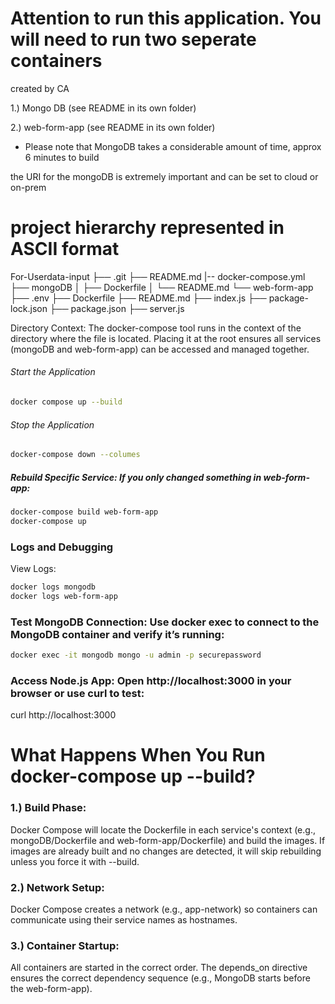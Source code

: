  # Attention to run this application. You will need to run two seperate containers
  
created by CA

 1.) Mongo DB (see README in its own folder)  

 2.) web-form-app (see README in its own folder)

* Please note that MongoDB takes a considerable amount of time, approx 6 minutes to build  


the URI for the mongoDB is extremely important and can be set to cloud or on-prem


# project hierarchy represented in ASCII format

For-Userdata-input
├── .git
├── README.md
|-- docker-compose.yml
├── mongoDB
│   ├── Dockerfile
│   └── README.md
└── web-form-app
    ├── .env
    ├── Dockerfile
    ├── README.md
    ├── index.js
    ├── package-lock.json
    ├── package.json
    ├── server.js



Directory Context: The docker-compose tool runs in the context of the directory where the file is located. Placing it at the root ensures all services (mongoDB and web-form-app) can be accessed and managed together.

###### Start the Application

```bash
docker compose up --build
```
  
###### Stop the Application

```bash
docker-compose down --columes
```
##### Rebuild Specific Service: If you only changed something in web-form-app:
  
```bash
docker-compose build web-form-app
docker-compose up
```


### Logs and Debugging
View Logs:

```bash
docker logs mongodb
docker logs web-form-app
```
  
### Test MongoDB Connection: Use docker exec to connect to the MongoDB container and verify it’s running:

```bash
docker exec -it mongodb mongo -u admin -p securepassword
```

### Access Node.js App: Open http://localhost:3000 in your browser or use curl to test:

curl http://localhost:3000






# What Happens When You Run docker-compose up --build?
  
### 1.) Build Phase:
  
Docker Compose will locate the Dockerfile in each service's context (e.g., mongoDB/Dockerfile and web-form-app/Dockerfile) and build the images.
If images are already built and no changes are detected, it will skip rebuilding unless you force it with --build.
  
### 2.) Network Setup:
  
Docker Compose creates a network (e.g., app-network) so containers can communicate using their service names as hostnames.
  
### 3.) Container Startup:
  
All containers are started in the correct order. The depends_on directive ensures the correct dependency sequence (e.g., MongoDB starts before the web-form-app).
